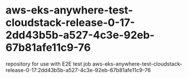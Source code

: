# aws-eks-anywhere-test-cloudstack-release-0-17-2dd43b5b-a527-4c3e-92eb-67b81afe11c9-76
repository for use with E2E test job aws-eks-anywhere-test-cloudstack-release-0-17:2dd43b5b-a527-4c3e-92eb-67b81afe11c9-76
